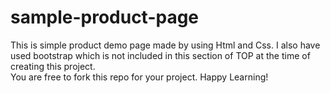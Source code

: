# sample-product-page
This is simple product demo page made by using Html and Css.
I also have used bootstrap which is not included in this section of TOP at the time of creating this project.</br> 
You are free to fork this repo for your project. Happy Learning!
